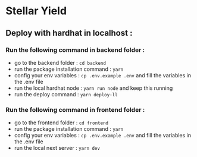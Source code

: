 # Stellar Yield 


## Deploy with hardhat in localhost : 



### Run the following command in backend folder :
- go to the backend folder : ```cd backend```
- run the package installation command : ```yarn```
- config your env variables : ```cp .env.example .env``` and fill the variables in the .env file
- run the local hardhat node : ```yarn run node``` and keep this running
- run the deploy command : ```yarn deploy-ll```


### Run the following command in frontend folder :
- go to the frontend folder : ```cd frontend```
- run the package installation command : ```yarn```
- config your env variables : ```cp .env.example .env``` and fill the variables in the .env file
- run the local next server : ```yarn dev```

